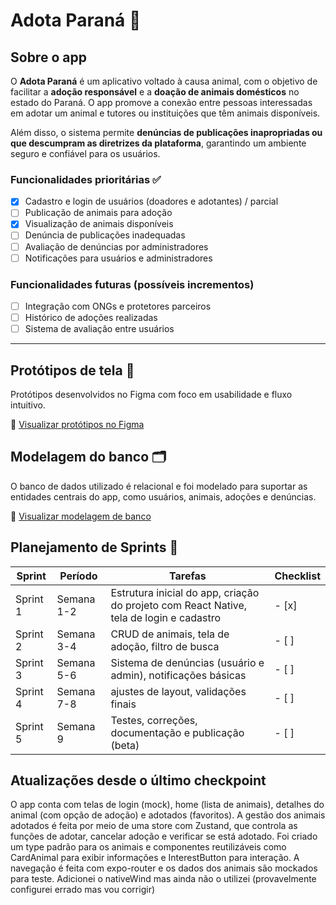 # Adota Paraná 🐾

## Sobre o app

O **Adota Paraná** é um aplicativo voltado à causa animal, com o objetivo de facilitar a **adoção responsável** e a **doação de animais domésticos** no estado do Paraná. O app promove a conexão entre pessoas interessadas em adotar um animal e tutores ou instituições que têm animais disponíveis.

Além disso, o sistema permite **denúncias de publicações inapropriadas ou que descumpram as diretrizes da plataforma**, garantindo um ambiente seguro e confiável para os usuários.

### Funcionalidades prioritárias ✅

- [x] Cadastro e login de usuários (doadores e adotantes) / parcial
- [ ] Publicação de animais para adoção
- [x] Visualização de animais disponíveis
- [ ] Denúncia de publicações inadequadas
- [ ] Avaliação de denúncias por administradores
- [ ] Notificações para usuários e administradores

### Funcionalidades futuras (possíveis incrementos)

- [ ] Integração com ONGs e protetores parceiros
- [ ] Histórico de adoções realizadas
- [ ] Sistema de avaliação entre usuários

---

## Protótipos de tela 🎨

Protótipos desenvolvidos no Figma com foco em usabilidade e fluxo intuitivo.

🔗 [Visualizar protótipos no Figma](https://www.figma.com/design/vSl2OJY0d6xSlA70XfhYCd/Adota-Paran%C3%A1?node-id=0-1&t=hQjo9fn5YnJwV8eF-1)

## Modelagem do banco 🗂️

O banco de dados utilizado é relacional e foi modelado para suportar as entidades centrais do app, como usuários, animais, adoções e denúncias.

🔗 [Visualizar modelagem de banco](https://dbdiagram.io/d/Adota-Parana-68057d471ca52373f5aaa5bd)

## Planejamento de Sprints 🚀

| Sprint   | Período    | Tarefas                                                                                 | Checklist |
| -------- | ---------- | --------------------------------------------------------------------------------------- | --------- |
| Sprint 1 | Semana 1-2 | Estrutura inicial do app, criação do projeto com React Native, tela de login e cadastro | - [x]     |
| Sprint 2 | Semana 3-4 | CRUD de animais, tela de adoção, filtro de busca                                        | - [ ]     |
| Sprint 3 | Semana 5-6 | Sistema de denúncias (usuário e admin), notificações básicas                            | - [ ]     |
| Sprint 4 | Semana 7-8 | ajustes de layout, validações finais                                                    | - [ ]     |
| Sprint 5 | Semana 9   | Testes, correções, documentação e publicação (beta)                                     | - [ ]     |

## Atualizações desde o último checkpoint

O app conta com telas de login (mock), home (lista de animais), detalhes do animal (com opção de adoção) e adotados (favoritos). A gestão dos animais adotados é feita por meio de uma store com Zustand, que controla as funções de adotar, cancelar adoção e verificar se está adotado. Foi criado um type padrão para os animais e componentes reutilizáveis como CardAnimal para exibir informações e InterestButton para interação. A navegação é feita com expo-router e os dados dos animais são mockados para teste.
Adicionei o nativeWind mas ainda não o utilizei (provavelmente configurei errado mas vou corrigir)
